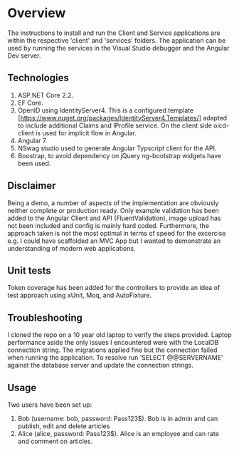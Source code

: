 # Overview

The instructions to install and run the Client and Service applications are within the respective 'client' and 'services' folders. The application can be used by running the services in the Visual Studio debugger and the Angular Dev server.

## Technologies

1. ASP.NET Core 2.2.
2. EF Core.
3. OpenID using IdentityServer4. This is a configured template [https://www.nuget.org/packages/IdentityServer4.Templates/] adapted to include additional Claims and IProfile service. On the client side oicd-client is used for implicit flow in Angular.
4. Angular 7.
5. NSwag studio used to generate Angular Typscript client for the API.
6. Boostrap, to avoid dependency on jQuery ng-bootstrap widgets have been used.

## Disclaimer
Being a demo, a number of aspects of the implementation are obviously neither complete or production ready. Only example validation has been added to the Angular Client and API (FluentValidation), image upload has not been included and config is mainly hard coded. Furthermore, the approach taken is not the most optimal in terms of speed for the excercise e.g. I could have scaffolded an MVC App but I wanted to demonstrate an understanding of modern web applications.

## Unit tests
Token coverage has been added for the controllers to provide an idea of test approach using xUnit, Moq, and AutoFixture.

## Troubleshooting
I cloned the repo on a 10 year old laptop to verify the steps provided. Laptop performance aside the only issues I encountered were with the LocalDB connection string. The migrations applied fine but the connection failed when running the application. To resolve run 'SELECT @@SERVERNAME' against the database server and update the connection strings.

## Usage

Two users have been set up:

1. Bob (username: bob, password: Pass123$). Bob is in admin and can publish, edit and delete articles
2. Alice (alice, password: Pass123$). Alice is an employee and can rate and comment on articles.

